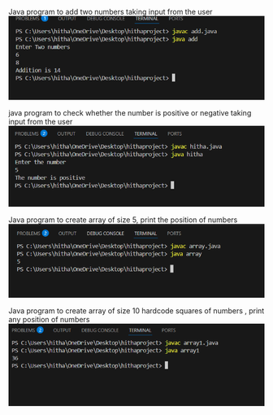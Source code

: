Java program to add two numbers taking input from the user
![image alt](https://github.com/Hithashree028/Module-1/blob/396c6f58c6352bbf08a70449fcb47c1e4304bb4b/Screenshot%202025-08-18%20191225.png)

java program to check whether the number is positive or negative taking input from the user
![image alt](https://github.com/Hithashree028/Module-1/blob/9784f80c6da8ff67b415166a1afc3a80604d014d/Screenshot%202025-08-19%20151122.png)

Java program to create array of size 5, print the position of numbers
![image alt](https://github.com/Hithashree028/Module-1/blob/fb7c50561b70b6f37657e1e7c7a3cbb1ecffe466/Screenshot%202025-08-19%20152931.png)

Java program to create array of size 10 hardcode squares of numbers , print any position of numbers
![image alt](https://github.com/Hithashree028/Module-1/blob/5d6a0bf4c0ae221029a4f6569f077f856617f676/Screenshot%202025-08-19%20191706.png)

